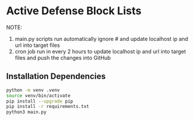 # Active Defense Block Lists

NOTE:

1. main.py scripts run automatically ignore # and update localhost ip and url into target files
2. cron job run in every 2 hours to update localhost ip and url into target files and push the changes into GitHub

## Installation Dependencies

```bash
python -m venv .venv
source venv/bin/activate
pip install --upgrade pip
pip install -r requirements.txt
python3 main.py
```
